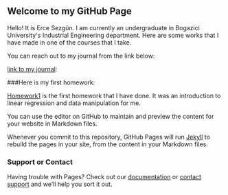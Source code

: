 ## Welcome to my GitHub Page
Hello! It is Erce Sezgün. I am currently an undergraduate in Bogazici University's Industrial Engineering department. Here are some works that I have made in one of the courses that I take. 

You can reach out to my journal from the link below:

[link to my journal](https://bu-ie-360.github.io/spring24-ErSez/): 

###Here is my first homework:

[Homework1](HW1/IE360_Assignment1.html) is the first homework that I have done. It was an introduction to linear regression and data manipulation for me. 


You can use the editor on GitHub to maintain and preview the content for your website in Markdown files.

Whenever you commit to this repository, GitHub Pages will run [Jekyll](https://jekyllrb.com/) to rebuild the pages in your site, from the content in your Markdown files.


### Support or Contact

Having trouble with Pages? Check out our [documentation](https://docs.github.com/categories/github-pages-basics/) or [contact support](https://support.github.com/contact) and we’ll help you sort it out.
